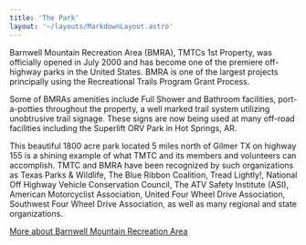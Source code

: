 ```yaml
---
title: 'The Park'
layout: '~/layouts/MarkdownLayout.astro'
---
```


Barnwell Mountain Recreation Area (BMRA), TMTCs 1st Property, was officially opened in July 2000 and has become one of the premiere off-highway parks in the United States. BMRA is one of the largest projects principally using the Recreational Trails Program Grant Process.

Some of BMRAs amenities include Full Shower and Bathroom facilities, port-a-potties throughout the property, a well marked trail system utilizing unobtrusive trail signage. These signs are now being used at many off-road facilities including the Superlift ORV Park in Hot Springs, AR.

This beautiful 1800 acre park located 5 miles north of Gilmer TX on highway 155 is a shining example of what TMTC and its members and volunteers can accomplish. TMTC and BMRA have been recognized by such organizations as Texas Parks & Wildlife, The Blue Ribbon Coalition, Tread Lightly!, National Off Highway Vehicle Conservation Council, The ATV Safety Institute (ASI), American Motorcyclist Association, United Four Wheel Drive Association, Southwest Four Wheel Drive Association, as well as many regional and state organizations.

<a href="https://www.barnwellmountainra.com/" target="_blank"> More about Barnwell Mountain Recreation Area </a>